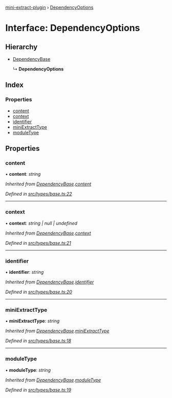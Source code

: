[mini-extract-plugin](../README.md) › [DependencyOptions](dependencyoptions.md)

# Interface: DependencyOptions

## Hierarchy

* [DependencyBase](dependencybase.md)

  ↳ **DependencyOptions**

## Index

### Properties

* [content](dependencyoptions.md#content)
* [context](dependencyoptions.md#context)
* [identifier](dependencyoptions.md#identifier)
* [miniExtractType](dependencyoptions.md#miniextracttype)
* [moduleType](dependencyoptions.md#moduletype)

## Properties

###  content

• **content**: *string*

*Inherited from [DependencyBase](dependencybase.md).[content](dependencybase.md#content)*

*Defined in [src/types/base.ts:22](https://github.com/JuroOravec/mini-extract-plugin/blob/b97da5f/src/types/base.ts#L22)*

___

###  context

• **context**: *string | null | undefined*

*Inherited from [DependencyBase](dependencybase.md).[context](dependencybase.md#context)*

*Defined in [src/types/base.ts:21](https://github.com/JuroOravec/mini-extract-plugin/blob/b97da5f/src/types/base.ts#L21)*

___

###  identifier

• **identifier**: *string*

*Inherited from [DependencyBase](dependencybase.md).[identifier](dependencybase.md#identifier)*

*Defined in [src/types/base.ts:20](https://github.com/JuroOravec/mini-extract-plugin/blob/b97da5f/src/types/base.ts#L20)*

___

###  miniExtractType

• **miniExtractType**: *string*

*Inherited from [DependencyBase](dependencybase.md).[miniExtractType](dependencybase.md#miniextracttype)*

*Defined in [src/types/base.ts:18](https://github.com/JuroOravec/mini-extract-plugin/blob/b97da5f/src/types/base.ts#L18)*

___

###  moduleType

• **moduleType**: *string*

*Inherited from [DependencyBase](dependencybase.md).[moduleType](dependencybase.md#moduletype)*

*Defined in [src/types/base.ts:19](https://github.com/JuroOravec/mini-extract-plugin/blob/b97da5f/src/types/base.ts#L19)*
